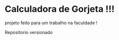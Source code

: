 # Calculadora de Gorjeta !!!

projeto feito para um trabalho na faculdade !

 Repositorio versionado
